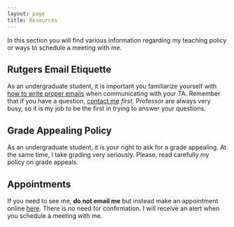 ```yaml
---
layout: page
title: Resources
---
```


In this section you will find various information regarding my teaching policy or ways to schedule a meeting with me.


## Rutgers Email Etiquette
As an undergraduate student, it is important you familiarize yourself with [how to write proper emails](http://uhr.rutgers.edu/sites/default/files/userfiles/RU_Toolkit-E-mail_Etiquette.pdf) when communicating with your TA. Remember that if you have a question, [contact me](mailto:hector.bahamonde@rutgers.edu) *first*. Professor are always very busy, so it is my job to be the first in trying to answer your questions.

## Grade Appealing Policy
As an undergraduate student, it is your right to ask for a grade appealing. At the same time, I take grading very seriously. Please, read carefully my policy on grade appeals.

## Appointments
If you need to see me, **do not email me** but instead make an appointment online <a href="https://calendly.com/bahamonde/officehours" target="_blank">here</a>. There is *no* need for confirmation. I will receive an alert when you schedule a meeting with me.


